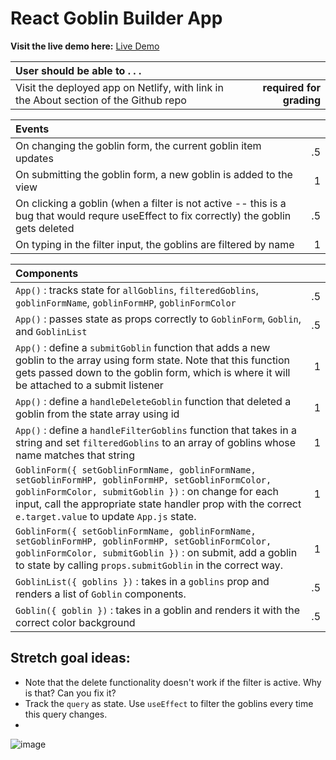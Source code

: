 # React Goblin Builder App

**Visit the live demo here:** [Live Demo](https://sad-pike-d255ed.netlify.app/)

| User should be able to . . .                                                         |             |
| :----------------------------------------------------------------------------------- | ----------: |
| Visit the deployed app on Netlify, with link in the About section of the Github repo |  **required for grading** |

| Events                                                                                |             |
| :----------------------------------------------------------------------------------- | ----------: |
| On changing the goblin form, the current goblin item updates |        .5 |
| On submitting the goblin form, a new goblin is added to the view  |        1 |
| On clicking a goblin (when a filter is not active -- this is a bug that would requre useEffect to fix correctly) the goblin gets deleted  |        .5 |
| On typing in the filter input, the goblins are filtered by name  |        1 |

| Components                                                                                |             |
| :----------------------------------------------------------------------------------- | ----------: |
| `App()` : tracks state for `allGoblins`,  `filteredGoblins`, `goblinFormName`, `goblinFormHP`, `goblinFormColor` |.5|
| `App()` : passes state as props correctly to `GoblinForm`, `Goblin`, and `GoblinList` |.5|
| `App()` : define a `submitGoblin` function that adds a new goblin to the array using form state. Note that this function gets passed down to the goblin form, which is where it will be attached to a submit listener |1|
| `App()` : define a `handleDeleteGoblin` function that deleted a goblin from the state array using id |1|
| `App()` : define a `handleFilterGoblins` function that takes in a string and set `filteredGoblins` to an array of goblins whose name matches that string |1|
| `GoblinForm({ setGoblinFormName, goblinFormName, setGoblinFormHP, goblinFormHP, setGoblinFormColor, goblinFormColor, submitGoblin })` : on change for each input, call the appropriate state handler prop with the correct `e.target.value` to update `App.js` state.  |1|
| `GoblinForm({ setGoblinFormName, goblinFormName, setGoblinFormHP, goblinFormHP, setGoblinFormColor, goblinFormColor, submitGoblin })` : on submit, add a goblin to state by calling `props.submitGoblin` in the correct way.  |1|
| `GoblinList({ goblins })` : takes in a `goblins` prop and renders a list of `Goblin` components. |.5|
| `Goblin({ goblin })` : takes in a goblin and renders it with the correct color background |.5|

## Stretch goal ideas:
- Note that the delete functionality doesn't work if the filter is active. Why is that? Can you fix it?
- Track the `query` as state. Use `useEffect` to filter the goblins every time this query changes.
- 
![image](https://user-images.githubusercontent.com/16160135/150245997-20e6bcfd-53da-4243-a484-a0153f9638b4.png)
